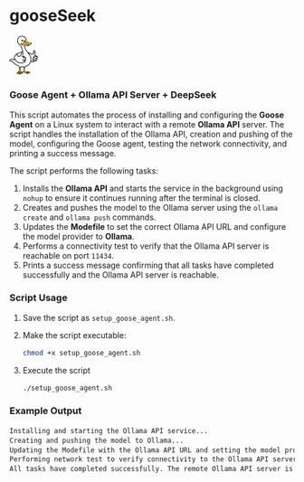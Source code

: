 # gooseSeek

<img src="assets/images/goose.jpg" width="10%" alt="Logo">

### Goose Agent + Ollama API Server + DeepSeek

This script automates the process of installing and configuring the **Goose Agent** on a Linux system to interact with a remote **Ollama API** server. The script handles the installation of the Ollama API, creation and pushing of the model, configuring the Goose agent, testing the network connectivity, and printing a success message.

The script performs the following tasks:

1. Installs the **Ollama API** and starts the service in the background using `nohup` to ensure it continues running after the terminal is closed.
2. Creates and pushes the model to the Ollama server using the `ollama create` and `ollama push` commands.
3. Updates the **Modefile** to set the correct Ollama API URL and configure the model provider to **Ollama**.
4. Performs a connectivity test to verify that the Ollama API server is reachable on port `11434`.
5. Prints a success message confirming that all tasks have completed successfully and the Ollama API server is reachable.

### Script Usage

1. Save the script as `setup_goose_agent.sh`.
2. Make the script executable:

   ```bash
   chmod +x setup_goose_agent.sh
3. Execute the script
   ```bash
   ./setup_goose_agent.sh

### Example Output
 ```bash
 Installing and starting the Ollama API service...
 Creating and pushing the model to Ollama...
 Updating the Modefile with the Ollama API URL and setting the model provider...
 Performing network test to verify connectivity to the Ollama API server...
 All tasks have completed successfully. The remote Ollama API server is reachable on port 11434.

